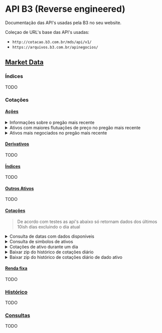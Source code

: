 # API B3 (Reverse engineered)

Documentação das API's usadas pela B3 no seu website.

Coleçao de URL's base das API's usadas:

- `http://cotacao.b3.com.br/mds/api/v1/`
- `https://arquivos.b3.com.br/apinegocios/`

## [Market Data](http://www.b3.com.br/pt_br/market-data-e-indices/)

### Índices
TODO

### Cotações

#### [Ações](http://www.b3.com.br/pt_br/market-data-e-indices/servicos-de-dados/market-data/cotacoes/)

<details>
<summary>Informações sobre o pregão mais recente</summary>
<p>

__Descrição:__ Retorna dados do pregão mais recente.

__URL:__ `http://cotacao.b3.com.br/mds/api/v1/TradingFloorInfo`

__Método:__ `GET`

__Tipo de retorno:__ `application/json`

__Exemplo:__
```shell
curl http://cotacao.b3.com.br/mds/api/v1/TradingFloorInfo
```
```json
{
  "BizSts": {
    "cd": "OK"
  },
  "Msg": {
    "dtTm": "2020-04-24T18:23:06Z"
  },
  "TradgFlr": {
    "TradgFlrSts": {
      "desc": "E"
    },
    "grssAmt": 37812848269.99,
    "qty": 5891015
  }
}
```

__Descrição de campos:__
- `.BizSts.cd`: `string`
  > Algum tipo de indicador de estado da API, talvez indique que a API conseguiu responder com sucesso
- `.Msg.dtTm`: `string`
  > Data do pregão
- `.TradgFlr.TradgFlrSts.desc`: `string`
  > Estado do pregão. Possíveis valores:
  >  - `E`: Pregão encerrado
  >  - _outros_: Pregão em andamento
- `.TradgFlr.grssAmt`: `float?`
  > Volume do pregão
- `.TradgFlr.qty`: `int?`
  > Quantidade (?) do pregão

</p>
</details>

<details>
<summary>Ativos com maiores flutuações de preço no pregão mais recente</summary>
<p>

__Descrição:__ Retorna dados dos 5 ativos com maiores altas e dos 5 ativos com maiores baixas do pregão mais recente.

__URL:__ `http://cotacao.b3.com.br/mds/api/v1/InstrumentPriceFluctuation/ibov`

__Método:__ `GET`

__Tipo de retorno:__ `application/json`

__Exemplo:__
```shell
curl http://cotacao.b3.com.br/mds/api/v1/InstrumentPriceFluctuation/ibov
```
```json
{
  "BizSts": {
    "cd": "OK"
  },
  "Msg": {
    "dtTm": "2020-04-26 20:08:36"
  },
  "SctyHghstIncrLst": [
    {
      "SctyQtn": {
        "curPrc": 38.99,
        "prcFlcn": 6.646608315098468
      },
      "symb": "SUZB3",
      "desc": "SUZANO S.A. ON      NM"
    },
    {
      "SctyQtn": {
        "curPrc": 17.3,
        "prcFlcn": 2.0047169811320753
      },
      "symb": "KLBN11",
      "desc": "KLABIN S/A  UNT     N2"
    },
    {
      "SctyQtn": {
        "curPrc": 29.85,
        "prcFlcn": 1.530612244897959
      },
      "symb": "BRAP4",
      "desc": "BRADESPAR   PN      N1"
    },
    {
      "SctyQtn": {
        "curPrc": 43.95,
        "prcFlcn": 1.011261778901402
      },
      "symb": "VALE3",
      "desc": "VALE        ON      NM"
    },
    {
      "SctyQtn": {
        "curPrc": 10.5,
        "prcFlcn": 0.28653295128939826
      },
      "symb": "MRFG3",
      "desc": "MARFRIG     ON      NM"
    }
  ],
  "SctyHghstDrpLst": [
    {
      "SctyQtn": {
        "curPrc": 14.26,
        "prcFlcn": -12.889431887599267
      },
      "symb": "AZUL4",
      "desc": "AZUL        PN      N2"
    },
    {
      "SctyQtn": {
        "curPrc": 25.05,
        "prcFlcn": -12.748171368861025
      },
      "symb": "ELET6",
      "desc": "ELETROBRAS  PNB     N1"
    },
    {
      "SctyQtn": {
        "curPrc": 12.22,
        "prcFlcn": -12.21264367816092
      },
      "symb": "CVCB3",
      "desc": "CVC BRASIL  ON      NM"
    },
    {
      "SctyQtn": {
        "curPrc": 22.11,
        "prcFlcn": -11.736526946107784
      },
      "symb": "ELET3",
      "desc": "ELETROBRAS  ON      N1"
    },
    {
      "SctyQtn": {
        "curPrc": 6.5,
        "prcFlcn": -11.684782608695652
      },
      "symb": "VVAR3",
      "desc": "VIAVAREJO   ON      NM"
    }
  ]
}
```

__Descrição de campos:__
- `.BizSts.cd`: `string`
  > Algum tipo de indicador de estado da API, talvez indique que a API conseguiu responder com sucesso
- `.Msg.dtTm`: `string`
  > Data correspondente a quando os dados foram consultados (Empiracamente parece ser só um Date.now() no lado do servidor)
- `.SctyHghstIncrLst`: `Object[5]`
  > Lista dos 5 ativos com as maiores altas nesse pregão(?)
- `.SctyHghstIncrLst[].SctyQtn.curPrc`: `float`
  > Preço atual de um dos ativos com maior alta nesse pregão(?)
- `.SctyHghstIncrLst[].SctyQtn.prcFlcn`: `float`
  > Flutuação no preço de um dos ativos com maior alta desde o ínicio do pregão(?)
- `.SctyHghstIncrLst[].symb`: `string`
  > Simbolo de um dos ativos com maior alta nesse pregão(?)
- `.SctyHghstIncrLst[].desc`: `string`
  > Descrição de um dos ativos com maior alta nesse pregão(?)
- `.SctyHghstDrpLst`: `Object[5]`
  > Lista dos 5 ativos com as maiores baixas nesse pregão(?)
- `.SctyHghstDrpLst[].SctyQtn.curPrc`: `float`
  > Preço atual de um dos ativos com maior baixas nesse pregão(?)
- `.SctyHghstDrpLst[].SctyQtn.prcFlcn`: `float`
  > Flutuação no preço de um dos ativos com maior baixas desde o ínicio do pregão(?)
- `.SctyHghstDrpLst[].symb`: `string`
  > Simbolo de um dos ativos com maior baixas nesse pregão(?)
- `.SctyHghstDrpLst[].desc`: `string`
  > Descrição de um dos ativos com maior baixas nesse pregão(?)

</p>
</details>

<details>
<summary>Ativos mais negociados no pregão mais recente</summary>
<p>

__Descrição:__ Retorna dados dos 5 ativos mais negociados do pregão mais recente.

__URL:__ `http://cotacao.b3.com.br/mds/api/v1/InstrumentTradeVolume/vista`

__Método:__ `GET`

__Tipo de retorno:__ `application/json`

__Exemplo:__
```shell
curl http://cotacao.b3.com.br/mds/api/v1/InstrumentTradeVolume/vista
```
```json
{
  "BizSts": {
    "cd": "OK"
  },
  "Msg": {
    "dtTm": "2020-04-26 20:46:21"
  },
  "Volume": [
    {
      "grossAmt": 2575586340,
      "pricVal": 16.2,
      "scty": {
        "symb": "PETR4",
        "desc": "PETROBRAS   PN      N2"
      }
    },
    {
      "grossAmt": 2379933959,
      "pricVal": 43.95,
      "scty": {
        "symb": "VALE3",
        "desc": "VALE        ON      NM"
      }
    },
    {
      "grossAmt": 1853217460,
      "pricVal": 24.78,
      "scty": {
        "symb": "BBAS3",
        "desc": "BRASIL      ON      NM"
      }
    },
    {
      "grossAmt": 1432158691,
      "pricVal": 21.18,
      "scty": {
        "symb": "ITUB4",
        "desc": "ITAUUNIBANCOPN      N1"
      }
    },
    {
      "grossAmt": 1377093003,
      "pricVal": 6.5,
      "scty": {
        "symb": "VVAR3",
        "desc": "VIAVAREJO   ON      NM"
      }
    }
  ]
}
```

__Descrição de campos:__
- `.BizSts.cd`: `string`
  > Algum tipo de indicador de estado da API, talvez indique que a API conseguiu responder com sucesso
- `.Msg.dtTm`: `string`
  > Data correspondente a quando os dados foram consultados (Empiracamente parece ser só um Date.now() no lado do servidor)
- `.Volume`: `Object[5]`
  > Lista dos 5 ativos com maior flutuação de volume nesse pregão(?)
- `.Volume[].grossAmt`: `int`
  > Volume negociado de um dos ativos com maior flutuação de volume nesse pregão(?)
- `.Volume[].pricVal`: `int`
  > Preço de um dos ativos com maior flutuação de volume nesse pregão(?)
- `.Volume[].scty.symb`: `string`
  > Simbolo de um dos ativos com maior flutuação de volume nesse pregão(?)
- `.Volume[].scty.desc`: `string`
  > Descrição de um dos ativos com maior flutuação de volume nesse pregão(?)


</p>
</details>

#### [Derivativos](http://www.b3.com.br/pt_br/market-data-e-indices/servicos-de-dados/market-data/cotacoes/derivativos.htm)
TODO

#### [Índices](http://www.b3.com.br/pt_br/market-data-e-indices/servicos-de-dados/market-data/cotacoes/indices.htm])
TODO

#### [Outros Ativos](http://www.b3.com.br/pt_br/market-data-e-indices/servicos-de-dados/market-data/cotacoes/outros-ativos.htm)
TODO

#### [Cotações](http://www.b3.com.br/pt_br/market-data-e-indices/servicos-de-dados/market-data/cotacoes/cotacoes/)

> De acordo com testes as api's abaixo só retornam dados dos últimos 10ish dias excluindo o dia atual

<details>
<summary>Consulta de datas com dados disponíveis</summary>
<p>

__Descrição:__ Retorna lista de datas nas quais estão disponíveis os dados da cotações.
Parece não ser acurado. Existem datas fora dos períodos retornados nessa rota com dados disponíveis
Normalmente retorna lista contendo os ultimos dez dias úteis.

__URL:__ `https://arquivos.b3.com.br/apinegocios/dates`

__Método:__ `GET`

__Tipo de retorno:__ `application/json`

__Exemplo:__
```shell
curl https://arquivos.b3.com.br/apinegocios/dates
```
```json
[
  "2020-04-24",
  "2020-04-23",
  "2020-04-22",
  "2020-04-20",
  "2020-04-17",
  "2020-04-16",
  "2020-04-15",
  "2020-04-14",
  "2020-04-13",
  "2020-04-09"
]
```

__Descrição de campos:__
- `.`: `string[]`
  > Lista contendo datas com dados de cotação disponíveis

</p>
</details>

<details>
<summary>Consulta de simbolos de ativos</summary>
<p>

__Descrição:__ Dado um texto de busca, retorna uma lista de simbolos de ativos semelhantes.

__URL:__ `https://arquivos.b3.com.br/apinegocios/tickersymbol?q=<QUERY>`

__QueryString:__
- q: `string`
  > texto a ser usado na busca de ativos semelhante

__Método:__ `GET`

__Tipo de retorno:__ `application/json`

__Exemplo:__
```shell
curl https://arquivos.b3.com.br/apinegocios/tickersymbol?q=SU
```
```json
[
  "SULA11",
  "SULA11F",
  "SULA11T",
  "SULA3",
  "SULA3F",
  "SULA4",
  "SULA4F",
  "SULAC75",
  "SULAD35",
  "SULAD35E",
  "SULAD500",
  "SULAD570",
  "SULAE401",
  "SULAE438",
  "SULAE476",
  "SULAH437",
  "SULAH505",
  "SULAI660",
  "SULAO64",
  "SULAQ217"
]
```
__Descrição de campos:__
- `.`: `string[]`
  > Lista de simbolos de ativos semelhantes ao texto enviado

</p>
</details>

<details>
<summary>Cotações de ativo durante um dia</summary>
<p>

__Descrição:__ Dado um ativo e a data de um dia, com distância de aproximadamente 10 dias do presente, retorna a cotação dele durante aquele dia.

__URL:__ `https://arquivos.b3.com.br/apinegocios/ticker/:code/:year-:month-:day`

__Parêmetros:__
- `code`: `string`
  > Simbolo do ativo a ser pesquisado
- `year`: `number`
  > Ano a ser usado na busca
- `month`: `number`
  > Mês a ser usado na busca
- `day`: `number`
  > Dia a ser usado na busca

__Método:__ `GET`

__Tipo de retorno:__ `application/json`

__Exemplo:__
```shell
curl https://arquivos.b3.com.br/apinegocios/ticker/SULA3/2020-04-24
```
```json
{
  "name": "SULA3",
  "friendlyName": "SULA3",
  "columns": [
    {
      "name": "TickerSymbol",
      "friendlyName": "Papel",
      "type": 5,
      "columnAlignment": 1,
      "valueAlignment": 2
    },
    {
      "name": "Quantity",
      "friendlyName": "Quantidade",
      "type": 2,
      "columnAlignment": 1,
      "valueAlignment": 1
    },
    {
      "name": "Price",
      "friendlyName": "Preço",
      "type": 1,
      "columnAlignment": 1,
      "valueAlignment": 3
    },
    {
      "name": "TradeId",
      "friendlyName": "Número do negócio",
      "type": 2,
      "columnAlignment": 1,
      "valueAlignment": 1
    },
    {
      "name": "EntryDate",
      "friendlyName": "Data de referência",
      "type": 4,
      "format": "DD/MM/YYYY",
      "columnAlignment": 1,
      "valueAlignment": 1
    },
    {
      "name": "EntryTime",
      "friendlyName": "Hora",
      "type": 5,
      "columnAlignment": 1,
      "valueAlignment": 1
    }
  ],
  "values": [
    [
      "SULA3",
      300,
      20.9,
      690,
      "2020-04-24",
      "17:05"
    ],
    [
      "SULA3",
      100,
      20.9,
      680,
      "2020-04-24",
      "16:41"
    ],
    [
      "SULA3",
      100,
      20.9,
      670,
      "2020-04-24",
      "16:41"
    ],
    [
      "SULA3",
      100,
      20.9,
      660,
      "2020-04-24",
      "16:40"
    ],
    [
      "SULA3",
      100,
      20.9,
      650,
      "2020-04-24",
      "16:39"
    ],
    [
      "SULA3",
      100,
      20.9,
      640,
      "2020-04-24",
      "16:39"
    ],
    [
      "SULA3",
      100,
      20.9,
      630,
      "2020-04-24",
      "16:38"
    ],
    [
      "SULA3",
      100,
      20.9,
      620,
      "2020-04-24",
      "16:38"
    ],
    [
      "SULA3",
      100,
      20.9,
      610,
      "2020-04-24",
      "16:38"
    ],
    [
      "SULA3",
      100,
      20.72,
      600,
      "2020-04-24",
      "16:37"
    ],
    [
      "SULA3",
      100,
      20.9,
      590,
      "2020-04-24",
      "16:22"
    ],
    [
      "SULA3",
      100,
      21.23,
      580,
      "2020-04-24",
      "15:52"
    ],
    [
      "SULA3",
      100,
      21.23,
      570,
      "2020-04-24",
      "15:52"
    ],
    [
      "SULA3",
      200,
      21.23,
      560,
      "2020-04-24",
      "15:51"
    ],
    [
      "SULA3",
      100,
      21.23,
      550,
      "2020-04-24",
      "15:22"
    ],
    [
      "SULA3",
      100,
      21.23,
      540,
      "2020-04-24",
      "15:22"
    ],
    [
      "SULA3",
      100,
      21.23,
      530,
      "2020-04-24",
      "15:22"
    ],
    [
      "SULA3",
      100,
      21.23,
      520,
      "2020-04-24",
      "15:22"
    ],
    [
      "SULA3",
      100,
      21.23,
      510,
      "2020-04-24",
      "15:22"
    ],
    [
      "SULA3",
      100,
      21.23,
      500,
      "2020-04-24",
      "15:22"
    ],
    [
      "SULA3",
      100,
      21.23,
      490,
      "2020-04-24",
      "15:22"
    ],
    [
      "SULA3",
      100,
      21.23,
      480,
      "2020-04-24",
      "15:22"
    ],
    [
      "SULA3",
      100,
      21.03,
      470,
      "2020-04-24",
      "15:07"
    ],
    [
      "SULA3",
      100,
      21.03,
      460,
      "2020-04-24",
      "14:36"
    ],
    [
      "SULA3",
      100,
      20.98,
      450,
      "2020-04-24",
      "14:21"
    ],
    [
      "SULA3",
      100,
      19.42,
      440,
      "2020-04-24",
      "13:46"
    ],
    [
      "SULA3",
      100,
      19.42,
      430,
      "2020-04-24",
      "13:46"
    ],
    [
      "SULA3",
      100,
      19.42,
      420,
      "2020-04-24",
      "13:30"
    ],
    [
      "SULA3",
      100,
      19.62,
      410,
      "2020-04-24",
      "13:26"
    ],
    [
      "SULA3",
      100,
      19.62,
      400,
      "2020-04-24",
      "13:21"
    ],
    [
      "SULA3",
      100,
      19.62,
      390,
      "2020-04-24",
      "12:33"
    ],
    [
      "SULA3",
      100,
      18.99,
      380,
      "2020-04-24",
      "12:24"
    ],
    [
      "SULA3",
      100,
      18.99,
      370,
      "2020-04-24",
      "12:13"
    ],
    [
      "SULA3",
      100,
      19.21,
      360,
      "2020-04-24",
      "12:13"
    ],
    [
      "SULA3",
      100,
      19.21,
      350,
      "2020-04-24",
      "12:13"
    ],
    [
      "SULA3",
      100,
      19.62,
      340,
      "2020-04-24",
      "12:02"
    ],
    [
      "SULA3",
      100,
      19.5,
      330,
      "2020-04-24",
      "11:56"
    ],
    [
      "SULA3",
      100,
      18.9,
      320,
      "2020-04-24",
      "11:42"
    ],
    [
      "SULA3",
      100,
      18.95,
      310,
      "2020-04-24",
      "11:42"
    ],
    [
      "SULA3",
      100,
      18.96,
      300,
      "2020-04-24",
      "11:42"
    ],
    [
      "SULA3",
      100,
      19,
      290,
      "2020-04-24",
      "11:42"
    ],
    [
      "SULA3",
      100,
      19,
      280,
      "2020-04-24",
      "11:42"
    ],
    [
      "SULA3",
      100,
      19.34,
      270,
      "2020-04-24",
      "11:41"
    ],
    [
      "SULA3",
      100,
      18.96,
      260,
      "2020-04-24",
      "11:22"
    ],
    [
      "SULA3",
      100,
      18.99,
      250,
      "2020-04-24",
      "11:20"
    ],
    [
      "SULA3",
      100,
      18.99,
      240,
      "2020-04-24",
      "11:15"
    ],
    [
      "SULA3",
      100,
      18.77,
      230,
      "2020-04-24",
      "11:15"
    ],
    [
      "SULA3",
      100,
      18.8,
      220,
      "2020-04-24",
      "11:15"
    ],
    [
      "SULA3",
      100,
      18.77,
      210,
      "2020-04-24",
      "11:15"
    ],
    [
      "SULA3",
      100,
      18.77,
      200,
      "2020-04-24",
      "11:15"
    ],
    [
      "SULA3",
      100,
      18.77,
      190,
      "2020-04-24",
      "11:15"
    ],
    [
      "SULA3",
      100,
      18.8,
      180,
      "2020-04-24",
      "11:15"
    ],
    [
      "SULA3",
      100,
      19.31,
      170,
      "2020-04-24",
      "11:13"
    ],
    [
      "SULA3",
      600,
      19.9,
      160,
      "2020-04-24",
      "10:58"
    ],
    [
      "SULA3",
      100,
      19.9,
      150,
      "2020-04-24",
      "10:54"
    ],
    [
      "SULA3",
      100,
      19.9,
      140,
      "2020-04-24",
      "10:54"
    ],
    [
      "SULA3",
      100,
      19.9,
      130,
      "2020-04-24",
      "10:54"
    ],
    [
      "SULA3",
      100,
      19.9,
      120,
      "2020-04-24",
      "10:54"
    ],
    [
      "SULA3",
      100,
      19.9,
      110,
      "2020-04-24",
      "10:54"
    ],
    [
      "SULA3",
      100,
      20,
      100,
      "2020-04-24",
      "10:54"
    ],
    [
      "SULA3",
      100,
      21.27,
      90,
      "2020-04-24",
      "10:47"
    ],
    [
      "SULA3",
      100,
      21.27,
      80,
      "2020-04-24",
      "10:47"
    ],
    [
      "SULA3",
      100,
      21.27,
      70,
      "2020-04-24",
      "10:47"
    ],
    [
      "SULA3",
      100,
      21.27,
      60,
      "2020-04-24",
      "10:47"
    ],
    [
      "SULA3",
      100,
      21.27,
      50,
      "2020-04-24",
      "10:47"
    ],
    [
      "SULA3",
      100,
      20.24,
      40,
      "2020-04-24",
      "10:47"
    ],
    [
      "SULA3",
      100,
      20.24,
      30,
      "2020-04-24",
      "10:47"
    ],
    [
      "SULA3",
      100,
      21.27,
      20,
      "2020-04-24",
      "10:25"
    ],
    [
      "SULA3",
      100,
      20.1,
      10,
      "2020-04-24",
      "10:20"
    ]
  ]
}
```

__Descrição de campos:__
- `.name`: `string`
  > Nome do ativo
- `.friendlyName`: `string`
  > Nome amigável do ativo (Empiricamente parece ser a mesma coisa do `.name`)
- `.columns`: `Object[N]`
  > Lista determinando as colunas da tabela de cotações
- `.columns[].name`: `string`
  > Nome da coluna
- `.columns[].friendlyName`: `string`
  > Nome amigável da coluna (Empiricamente parece ser a versão traduzida de `.columns[].name`)
- `.columns[].type`: `int`
  > Tipo de dado da coluna. Valores possíveis (Deduzidos):
  >   - `1`: `float`
  >   - `2`: `int`
  >   - `3`: UNKNOWN
  >   - `4`: `date`
  >   - `5`: `string`
  >   - ...
- `.columns[].columnAlignment`: `int`
  > Alinhamento da coluna (???)
- `.columns[].valueAlignment`: `int`
  > Alinhamento do valor (???)
- `.values`: `Any[N][...]`
  > Lista das linhas contendo os valores correspondentes as colunas determinadas em `.columns` (Valores da tabela)

</p>
</details>

<details>
<summary>Baixar zip do histórico de cotações diário</summary>
<p>

__Descrição:__ Retorna URL para acessar zip contendo histórico de cotações de todos os ativos de dado dia.

__URL:__ `https://arquivos.b3.com.br/apinegocios/tickercsv/:year-:month-:day`

__Parêmetros:__
- `year`: `number`
  > Ano a ser usado na busca
- `month`: `number`
  > Mês a ser usado na busca
- `day`: `number`
  > Dia a ser usado na busca

__Método:__ `GET`

__Tipo de retorno:__ `text/plain`

__Exemplo:__
```shell
curl https://arquivos.b3.com.br/apinegocios/tickercsv/2020-04-24
```
```
https://up2dataweb.blob.core.windows.net/raptor/TradeIntraday_20200424_1.zip?sv=2019-07-07&ss=b&srt=o&spr=https&se=2020-04-27T00%3A59%3A21Z&sp=r&sig=L4Cv%2BQmTuxAizbrOHu7tj3DOvXLYrqBaZH5yzzNFvdI%3D
```

</p>
</details>

<details>
<summary>Baixar zip do histórico de cotações diário de dado ativo</summary>
<p>

__Descrição:__ Retorna URL para acessar zip contendo histórico de cotações de certo ativos dado um certo dia.

__URL:__ `https://arquivos.b3.com.br/apinegocios/tickercsv/:code/:year-:month-:day`

__Parêmetros:__
- `code`: `string`
  > Simbolo do ativo a ser pesquisado
- `year`: `number`
  > Ano a ser usado na busca
- `month`: `number`
  > Mês a ser usado na busca
- `day`: `number`
  > Dia a ser usado na busca

__Método:__ `GET`

__Tipo de retorno:__ `text/plain`

__Exemplo:__
```shell
curl https://arquivos.b3.com.br/apinegocios/tickercsv/SULA3/2020-04-24
```
```
https://up2dataweb.blob.core.windows.net/raptor/TradeIntraday_SULA3_20200424_1.zip?sv=2019-07-07&ss=b&srt=o&spr=https&se=2020-04-27T01%3A01%3A38Z&sp=r&sig=wIGhSQSvAsZk4pGNlgOYeZezX31k%2FHPiou8AXS3fLIU%3D
```

</p>
</details>

#### [Renda fixa](http://www.b3.com.br/pt_br/market-data-e-indices/servicos-de-dados/market-data/cotacoes/renda-fixa/)
TODO

### [Histórico](http://www.b3.com.br/pt_br/market-data-e-indices/servicos-de-dados/market-data/historico/)
TODO

### [Consultas](http://www.b3.com.br/pt_br/market-data-e-indices/servicos-de-dados/market-data/consultas/)
TODO
